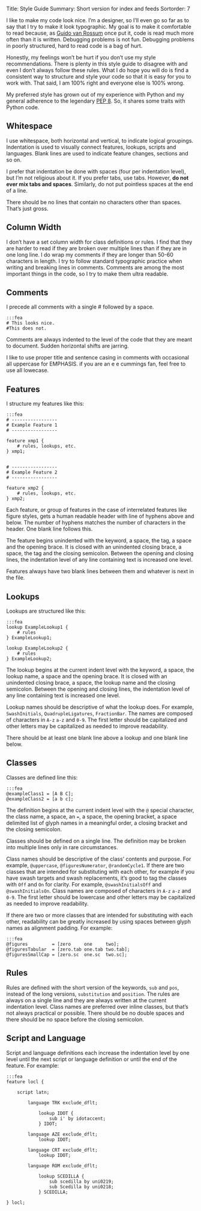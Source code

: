 Title: Style Guide
Summary: Short version for index and feeds
Sortorder: 7

I like to make my code look nice. I’m a designer, so I’ll even go so far as to say that I try to make it look typographic. My goal is to make it comfortable to read because, as [Guido van Rossum](http://en.wikipedia.org/wiki/Guido_van_Rossum) once put it, code is read much more often than it is written. Debugging problems is not fun. Debugging problems in poorly structured, hard to read code is a bag of hurt.

Honestly, my feelings won’t be hurt if you don’t use my style recommendations. There is plenty in this style guide to disagree with and even I don’t always follow these rules. What I do hope you will do is find a consistent way to structure and style your code so that it is easy for you to work with. That said, I am 100% right and everyone else is 100% wrong.

My preferred style has grown out of my experience with Python and my general adherence to the legendary [PEP 8](http://legacy.python.org/dev/peps/pep-0008/). So, it shares some traits with Python code.

## Whitespace

I use whitespace, both horizontal and vertical, to indicate logical groupings. Indentation is used to visually connect features, lookups, scripts and languages. Blank lines are used to indicate feature changes, sections and so on.

I prefer that indentation be done with spaces (four per indentation level), but I’m not religious about it. If you prefer tabs, use tabs. However, **do not ever mix tabs and spaces**. Similarly, do not put pointless spaces at the end of a line.

There should be no lines that contain no characters other than spaces. That’s just gross.

## Column Width

I don’t have a set column width for class definitions or rules. I find that they are harder to read if they are broken over multiple lines than if they are in one long line. I do wrap my comments if they are longer than 50-60 characters in length. I try to follow standard typographic practice when writing and breaking lines in comments. Comments are among the most important things in the code, so I try to make them ultra readable.

## Comments

I precede all comments with a single # followed by a space.

    :::fea
    # This looks nice.
    #This does not.

Comments are always indented to the level of the code that they are meant to document. Sudden horizontal shifts are jarring.

I like to use proper title and sentence casing in comments with occasional all uppercase for EMPHASIS. if you are an e e cummings fan, feel free to use all lowecase.

## Features

I structure my features like this:

    :::fea
    # -----------------
    # Example Feature 1
    # -----------------

    feature xmp1 {
        # rules, lookups, etc.
    } xmp1;


    # -----------------
    # Example Feature 2
    # -----------------

    feature xmp2 {
        # rules, lookups, etc.
    } xmp2;

Each feature, or group of features in the case of interrelated features like figure styles, gets a human readable header with line of hyphens above and below. The number of hyphens matches the number of characters in the header. One blank line follows this.

The feature begins unindented with the keyword, a space, the tag, a space and the opening brace. It is closed with an unindented closing brace, a space, the tag and the closing semicolon. Between the opening and closing lines, the indentation level of any line containing text is increased one level.

Features always have two blank lines between them and whatever is next in the file.

## Lookups

Lookups are structured like this:

    :::fea
    lookup ExampleLookup1 {
        # rules
    } ExampleLookup1;

    lookup ExampleLookup2 {
        # rules
    } ExampleLookup2;

The lookup begins at the current indent level with the keyword, a space, the lookup name, a space and the opening brace. It is closed with an unindented closing brace, a space, the lookup name and the closing semicolon. Between the opening and closing lines, the indentation level of any line containing text is increased one level.

Lookup names should be descriptive of what the lookup does. For example, `SwashInitials`, `QuadrupleLigatures`, `FractionBar`. The names are composed of characters in `A-z` `a-z` and `0-9`. The first letter should be capitalized and other letters may be capitalized as needed to improve readability.

There should be at least one blank line above a lookup and one blank line below.

## Classes

Classes are defined line this:

    :::fea
    @exampleClass1 = [A B C];
    @exampleClass2 = [a b c];

The definition begins at the current indent level with the `@` special character, the class name, a space, an `=`, a space, the opening bracket, a space delimited list of glyph names in a meaningful order, a closing bracket and the closing semicolon.

Classes should be defined on a single line. The definition may be broken into multiple lines only in rare circumstances.

Class names should be descriptive of the class’ contents and purpose. For example, `@uppercase`, `@figuresNumerator`, `@randomCycle1`. If there are two classes that are intended for substituting with each other, for example if you have swash targets and swash replacements, it’s good to tag the classes with `Off` and `On` for clarity. For example, `@swashInitialsOff` and `@swashInitialsOn`. Class names are composed of characters in `A-z` `a-z` and `0-9`. The first letter should be lowercase and other letters may be capitalized as needed to improve readability.

If there are two or more classes that are intended for substituting with each other, readability can be greatly increased by using spaces between glyph names as alignment padding. For example:

    :::fea
    @figures         = [zero     one     two];
    @figuresTabular  = [zero.tab one.tab two.tab];
    @figuresSmallCap = [zero.sc  one.sc  two.sc];

## Rules

Rules are defined with the short version of the keywords, `sub` and `pos`, instead of the long versions, `substitution` and `position`. The rules are always on a single line and they are always written at the current indentation level. Class names are preferred over inline classes, but that’s not always practical or possible. There should be no double spaces and there should be no space before the closing semicolon.

## Script and Language

Script and language definitions each increase the indentation level by one level until the next script or language definition or until the end of the feature. For example:

    :::fea
    feature locl {

        script latn;

            language TRK exclude_dflt;

                lookup IDOT {
                    sub i' by idotaccent;
                } IDOT;

            language AZE exclude_dflt;
                lookup IDOT;

            language CRT exclude_dflt;
                lookup IDOT;

            language ROM exclude_dflt;

                lookup SCEDILLA {
                    sub scedilla by uni0219;
                    sub Scedilla by uni0218;
                } SCEDILLA;

    } locl;